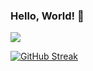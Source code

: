 ### Hello, World! 👋
 ![](header.gif)

[![GitHub Streak](http://github-readme-streak-stats.herokuapp.com?user=parkervoit&theme=tokyonight_duo&hide_border=true)](https://git.io/streak-stats)
<!--[![Parker's's GitHub stats](https://github-readme-stats.vercel.app/api?username=parkervoit&show_icons=true&theme=algolia))](https://github.com/anuraghazra/github-readme-stats)
<!--
**parkervoit/parkervoit** is a ✨ _special_ ✨ repository because its `README.md` (this file) appears on your GitHub profile.

Here are some ideas to get you started:

- 🔭 I’m currently working on ...
- 🌱 I’m currently learning ...
- 👯 I’m looking to collaborate on ...
- 🤔 I’m looking for help with ...
- 💬 Ask me about ...
- 📫 How to reach me: ...
- 😄 Pronouns: ...
- ⚡ Fun fact: ...
-->

